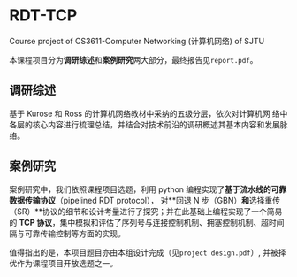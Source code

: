 # RDT-TCP
Course project of CS3611-Computer Networking (计算机网络) of SJTU

本课程项目分为**调研综述**和**案例研究**两大部分，最终报告见`report.pdf`。

## 调研综述
基于 Kurose 和 Ross 的计算机网络教材中采纳的五级分层，依次对计算机网
络中各层的核心内容进行梳理总结，并结合对技术前沿的调研概述其基本内容和发展脉络。

## 案例研究
案例研究中，我们依照课程项目选题，利用 python 编程实现了**基于流水线的可靠数据传输协议**（pipelined RDT protocol），
对**回退 N 步（GBN）**和**选择重传（SR）**协议的细节和设计考量进行了探究；并在此基础上编程实现了一个简易的 **TCP 协议**，集中模拟和评估了序列号与连接控制机制、拥塞控制机制、超时间隔与可靠传输控制等方面的实现。

值得指出的是，本项目题目亦由本组设计完成（见`project design.pdf`）, 并被择优作为课程项目开放选题之一。